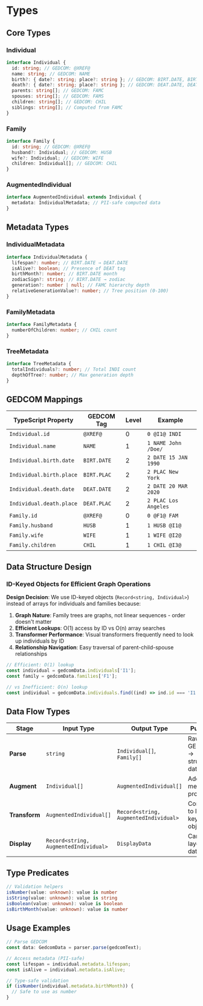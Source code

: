 # Types

## Core Types

### Individual

```typescript
interface Individual {
  id: string; // GEDCOM: @XREF@
  name: string; // GEDCOM: NAME
  birth?: { date?: string; place?: string }; // GEDCOM: BIRT.DATE, BIRT.PLAC
  death?: { date?: string; place?: string }; // GEDCOM: DEAT.DATE, DEAT.PLAC
  parents: string[]; // GEDCOM: FAMC
  spouses: string[]; // GEDCOM: FAMS
  children: string[]; // GEDCOM: CHIL
  siblings: string[]; // Computed from FAMC
}
```

### Family

```typescript
interface Family {
  id: string; // GEDCOM: @XREF@
  husband?: Individual; // GEDCOM: HUSB
  wife?: Individual; // GEDCOM: WIFE
  children: Individual[]; // GEDCOM: CHIL
}
```

### AugmentedIndividual

```typescript
interface AugmentedIndividual extends Individual {
  metadata: IndividualMetadata; // PII-safe computed data
}
```

## Metadata Types

### IndividualMetadata

```typescript
interface IndividualMetadata {
  lifespan?: number; // BIRT.DATE → DEAT.DATE
  isAlive?: boolean; // Presence of DEAT tag
  birthMonth?: number; // BIRT.DATE month
  zodiacSign?: string; // BIRT.DATE → zodiac
  generation?: number | null; // FAMC hierarchy depth
  relativeGenerationValue?: number; // Tree position (0-100)
}
```

### FamilyMetadata

```typescript
interface FamilyMetadata {
  numberOfChildren: number; // CHIL count
}
```

### TreeMetadata

```typescript
interface TreeMetadata {
  totalIndividuals?: number; // Total INDI count
  depthOfTree?: number; // Max generation depth
}
```

## GEDCOM Mappings

| TypeScript Property      | GEDCOM Tag  | Level | Example              |
| ------------------------ | ----------- | ----- | -------------------- |
| `Individual.id`          | `@XREF@`    | 0     | `0 @I1@ INDI`        |
| `Individual.name`        | `NAME`      | 1     | `1 NAME John /Doe/`  |
| `Individual.birth.date`  | `BIRT.DATE` | 2     | `2 DATE 15 JAN 1990` |
| `Individual.birth.place` | `BIRT.PLAC` | 2     | `2 PLAC New York`    |
| `Individual.death.date`  | `DEAT.DATE` | 2     | `2 DATE 20 MAR 2020` |
| `Individual.death.place` | `DEAT.PLAC` | 2     | `2 PLAC Los Angeles` |
| `Family.id`              | `@XREF@`    | 0     | `0 @F1@ FAM`         |
| `Family.husband`         | `HUSB`      | 1     | `1 HUSB @I1@`        |
| `Family.wife`            | `WIFE`      | 1     | `1 WIFE @I2@`        |
| `Family.children`        | `CHIL`      | 1     | `1 CHIL @I3@`        |

## Data Structure Design

### ID-Keyed Objects for Efficient Graph Operations

**Design Decision**: We use ID-keyed objects (`Record<string, Individual>`) instead of arrays for individuals and families because:

1. **Graph Nature**: Family trees are graphs, not linear sequences - order doesn't matter
2. **Efficient Lookups**: O(1) access by ID vs O(n) array searches
3. **Transformer Performance**: Visual transformers frequently need to look up individuals by ID
4. **Relationship Navigation**: Easy traversal of parent-child-spouse relationships

```typescript
// Efficient: O(1) lookup
const individual = gedcomData.individuals['I1'];
const family = gedcomData.families['F1'];

// vs Inefficient: O(n) lookup
const individual = gedcomData.individuals.find((ind) => ind.id === 'I1');
```

## Data Flow Types

| Stage         | Input Type                            | Output Type                           | Purpose                      |
| ------------- | ------------------------------------- | ------------------------------------- | ---------------------------- |
| **Parse**     | `string`                              | `Individual[]`, `Family[]`            | Raw GEDCOM → structured data |
| **Augment**   | `Individual[]`                        | `AugmentedIndividual[]`               | Add metadata property        |
| **Transform** | `AugmentedIndividual[]`               | `Record<string, AugmentedIndividual>` | Convert to ID-keyed objects  |
| **Display**   | `Record<string, AugmentedIndividual>` | `DisplayData`                         | Canvas layout data           |

## Type Predicates

```typescript
// Validation helpers
isNumber(value: unknown): value is number
isString(value: unknown): value is string
isBoolean(value: unknown): value is boolean
isBirthMonth(value: unknown): value is number
```

## Usage Examples

```typescript
// Parse GEDCOM
const data: GedcomData = parser.parse(gedcomText);

// Access metadata (PII-safe)
const lifespan = individual.metadata.lifespan;
const isAlive = individual.metadata.isAlive;

// Type-safe validation
if (isNumber(individual.metadata.birthMonth)) {
  // Safe to use as number
}
```
